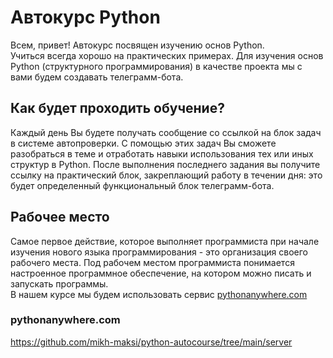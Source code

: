 # Автокурс Python
Всем, привет!
Автокурс посвящен изучению основ Python.  
Учиться всегда хорошо на практических примерах. Для изучения основ Python (структурного программирования) в качестве проекта мы с вами будем создавать телеграмм-бота.  
## Как будет проходить обучение?
Каждый день Вы будете получать сообщение со ссылкой на блок задач в системе автопроверки. С помощью этих задач Вы сможете разобраться в теме и отработать навыки использования тех или иных структур в Python.  После выполнения последнего задания вы получите ссылку на практический блок, закреплающий работу в течении дня: это будет определенный функциональный блок телеграмм-бота.
## Рабочее место
Самое первое действие, которое выполняет программиста при начале изучения нового языка программирования - это организация своего рабочего места. Под рабочем местом программиста понимается настроенное программное обеспечение, на котором можно писать и запускать программы.  
В нашем курсе мы будем использовать сервис [pythonanywhere.com](https://www.pythonanywhere.com/)
### pythonanywhere.com
https://github.com/mikh-maksi/python-autocourse/tree/main/server 
